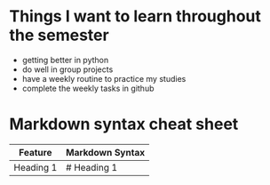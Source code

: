 # Things I want to learn throughout the semester
- getting better in python
- do well in group projects
- have a weekly routine to practice my studies
- complete the weekly tasks in github

# Markdown syntax cheat sheet 
| Feature | Markdown Syntax |
| --------| ------------- |
| Heading 1 | # Heading 1 |


